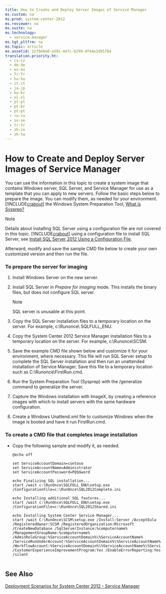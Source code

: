 ```yaml
---
title: How to Create and Deploy Server Images of Service Manager
ms.custom: na
ms.prod: system-center-2012
ms.reviewer: na
ms.suite: na
ms.technology: 
  - service-manager
ms.tgt_pltfrm: na
ms.topic: article
ms.assetid: 22f049e0-a591-447c-b299-df44e3d95784
translation.priority.ht: 
  - cs-cz
  - de-de
  - es-es
  - fr-fr
  - hu-hu
  - it-it
  - ja-jp
  - ko-kr
  - nl-nl
  - pl-pl
  - pt-br
  - pt-pt
  - ru-ru
  - sv-se
  - tr-tr
  - zh-cn
  - zh-tw
---
```

# How to Create and Deploy Server Images of Service Manager
You can use the information in this topic to create a system image that contains Windows server, SQL Server, and Service Manager for use as a template that you can apply to new servers. Follow the basic steps below to prepare the image. You can modify them, as needed for your environment. [!INCLUDE[crabout](../../../sm/deploy/deploy-guide/includes/crabout_md.md)] the Windows System Preparation Tool, [What is Sysprep?](http://go.microsoft.com/fwlink/p/?LinkId=271473)  
  
> [!NOTE]  
>  Details about installing SQL Server using a configuration file are not covered in this topic. [!INCLUDE[crabout](../../../sm/deploy/deploy-guide/includes/crabout_md.md)] using a configuration file to install SQL Server, see [Install SQL Server 2012 Using a Configuration File](http://go.microsoft.com/fwlink/p/?LinkId=271474).  
  
 Afterward, modify and save the sample CMD file below to create your own customized version and then run the file.  
  
### To prepare the server for imaging  
  
1.  Install Windows Server on the new server.  
  
2.  Install SQL Server in *Prepare for imaging* mode. This installs the binary files, but does not configure SQL server.  
  
    > [!NOTE]  
    >  SQL server is unusable at this point.  
  
3.  Copy the SQL Server installation files to a temporary location on the server. For example, c:\\Runonce\\ SQLFULL\_ENU.  
  
4.  Copy the System Center 2012 Service Manager installation files to a temporary location on the server. For example, c:\\Runonce\\SCSM.  
  
5.  Save the example CMD file shown below and customize it for your environment, where necessary. This file will run SQL Server setup to complete the SQL Server installation and then run an unattended installation of Service Manager. Save this file to a temporary location such as C:\\Runonce\\FirstRun.cmd.  
  
6.  Run the System Preparation Tool \(Sysprep\) with the \/generalize command to generalize the server.  
  
7.  Capture the Windows installation with ImageX, by creating a reference images with which to install servers with the same hardware configuration.  
  
8.  Create a Windows Unattend.xml file to customize Windows when the image is booted and have it run FirstRun.cmd.  
  
### To create a CMD file that completes image installation  
  
-   Copy the following sample and modify it, as needed.  
  
    ```  
    @echo off  
  
    set ServiceAccountDomain=contoso  
    set ServiceAccountName=Administrator  
    set ServiceAccountPassword=P@$$word  
  
    echo Finalizing SQL installation...  
    start /wait c:\RunOnce\SQLFULL_ENU\setup.exe /ConfigurationFile=c:\RunOnce\SQL2012Complete.ini  
  
    echo Installing additional SQL features...  
    start /wait c:\RunOnce\SQLFULL_ENU\setup.exe /ConfigurationFile=c:\RunOnce\SQL2012Shared.ini  
  
    echo Installing System Center Service Manager...  
    start /wait C:\RunOnce\SCSM\setup.exe /Install:Server /AcceptEula /RegisteredOwner:SCSM /RegisteredOrganization:Microsoft /CreateNewDatabase /SqlServerInstance:%computername% /ManagementGroupName:%computername% /AdminRoleGroup:%ServiceAccountDomain%\%ServiceAccountName% /ServiceRunUnderAccount:%ServiceAccountDomain%\%ServiceAccountName%\%ServiceAccountPassword% /WorkflowAccount:%ServiceAccountDomain%\%ServiceAccountName%\%ServiceAccountPassword% /CustomerExperienceImprovementProgram:Yes /EnableErrorReporting:Yes /silent  
  
    ```  
  
## See Also  
 [Deployment Scenarios for System Center 2012 \- Service Manager](../../../sm/deploy/deploy-guide/Deployment-Scenarios-for-System-Center-2012---Service-Manager.md)